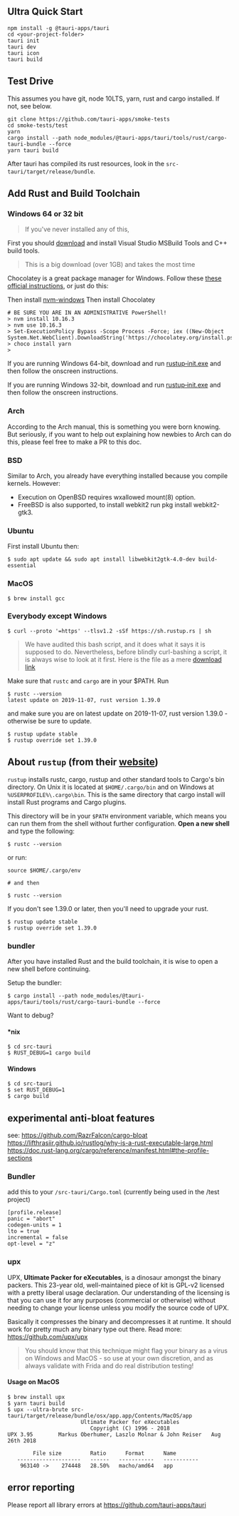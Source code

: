 ## Ultra Quick Start
```
npm install -g @tauri-apps/tauri
cd <your-project-folder>
tauri init
tauri dev
tauri icon
tauri build
```


## Test Drive
This assumes you have git, node 10LTS, yarn, rust and cargo installed. If not, see below.

```
git clone https://github.com/tauri-apps/smoke-tests
cd smoke-tests/test
yarn
cargo install --path node_modules/@tauri-apps/tauri/tools/rust/cargo-tauri-bundle --force
yarn tauri build
```

After tauri has compiled its rust resources, look in the `src-tauri/target/release/bundle`.

## Add Rust and Build Toolchain
### Windows 64 or 32 bit

> If you've never installed any of this,

First you should [download](https://aka.ms/buildtools) and install Visual Studio MSBuild Tools and C++ build tools.

> This is a big download (over 1GB) and takes the most time

Chocolatey is a great package manager for Windows. Follow these [these official instructions](https://chocolatey.org/install), or just do this:

Then install [nvm-windows](https://github.com/coreybutler/nvm-windows)
Then install Chocolatey

    # BE SURE YOU ARE IN AN ADMINISTRATIVE PowerShell!
    > nvm install 10.16.3
    > nvm use 10.16.3
    > Set-ExecutionPolicy Bypass -Scope Process -Force; iex ((New-Object System.Net.WebClient).DownloadString('https://chocolatey.org/install.ps1'))
    > choco install yarn
    >


If you are running Windows 64-bit, download and run [rustup‑init.exe](https://win.rustup.rs/x86_64) and then follow the onscreen instructions.

If you are running Windows 32-bit, download and run [rustup‑init.exe](https://win.rustup.rs/i686) and then follow the onscreen instructions.

### Arch
According to the Arch manual, this is something you were born knowing. But seriously, if you want to help out explaining how newbies to Arch can do this, please feel free to make a PR to this doc.

### BSD
Similar to Arch, you already have everything installed because you compile kernels. However:
- Execution on OpenBSD requires wxallowed mount(8) option.
- FreeBSD is also supported, to install webkit2 run pkg install webkit2-gtk3.

### Ubuntu
First install Ubuntu then:

    $ sudo apt update && sudo apt install libwebkit2gtk-4.0-dev build-essential

### MacOS
    $ brew install gcc

### Everybody except Windows

    $ curl --proto '=https' --tlsv1.2 -sSf https://sh.rustup.rs | sh

> We have audited this bash script, and it does what it says it is supposed to do. Nevertheless, before blindly curl-bashing a script, it is always wise to look at it first. Here is the file as a mere [download link](https://sh.rustup.rs)

Make sure that `rustc` and `cargo` are in your $PATH. Run

    $ rustc --version
    latest update on 2019-11-07, rust version 1.39.0

and make sure you are on latest update on 2019-11-07, rust version 1.39.0 - otherwise be sure to update.

    $ rustup update stable
    $ rustup override set 1.39.0


## About `rustup` (from their [website](https://rustup.rs))
`rustup` installs rustc, cargo, rustup and other standard tools to Cargo's bin directory. On Unix it is located at `$HOME/.cargo/bin` and on Windows at `%USERPROFILE%\.cargo\bin`. This is the same directory that cargo install will install Rust programs and Cargo plugins.

This directory will be in your `$PATH` environment variable, which means you can run them from the shell without further configuration. **Open a new shell** and type the following:

    $ rustc --version

or run:

    source $HOME/.cargo/env

    # and then

    $ rustc --version

If you don't see 1.39.0 or later, then you'll need to upgrade your rust.

    $ rustup update stable
    $ rustup override set 1.39.0

### bundler
After you have installed Rust and the build toolchain, it is wise to open a new shell before continuing.

Setup the bundler:

    $ cargo install --path node_modules/@tauri-apps/tauri/tools/rust/cargo-tauri-bundle --force

Want to debug?
#### *nix

    $ cd src-tauri
    $ RUST_DEBUG=1 cargo build

#### Windows

    $ cd src-tauri
    $ set RUST_DEBUG=1
    $ cargo build



## experimental anti-bloat features

see: https://github.com/RazrFalcon/cargo-bloat
https://lifthrasiir.github.io/rustlog/why-is-a-rust-executable-large.html
https://doc.rust-lang.org/cargo/reference/manifest.html#the-profile-sections

### Bundler
add this to your `/src-tauri/Cargo.toml` (currently being used in the /test project)

    [profile.release]
    panic = "abort"
    codegen-units = 1
    lto = true
    incremental = false
    opt-level = "z"


### upx
UPX, **Ultimate Packer for eXecutables**, is a dinosaur amongst the binary packers. This 23-year old, well-maintained piece of kit is GPL-v2 licensed with a pretty liberal usage declaration. Our understanding of the licensing is that you can use it for any purposes (commercial or otherwise) without needing to change your license unless you modify the source code of UPX.

 Basically it compresses the binary and decompresses it at runtime. It should work for pretty much any binary type out there. Read more: https://github.com/upx/upx

> You should know that this technique might flag your binary as a virus on Windows and MacOS - so use at your own discretion, and as always validate with Frida and do real distribution testing!

#### Usage on MacOS
    $ brew install upx
    $ yarn tauri build
    $ upx --ultra-brute src-tauri/target/release/bundle/osx/app.app/Contents/MacOS/app
                           Ultimate Packer for eXecutables
                              Copyright (C) 1996 - 2018
    UPX 3.95        Markus Oberhumer, Laszlo Molnar & John Reiser   Aug 26th 2018

            File size         Ratio      Format      Name
       --------------------   ------   -----------   -----------
        963140 ->    274448   28.50%   macho/amd64   app

## error reporting
Please report all library errors at https://github.com/tauri-apps/tauri

